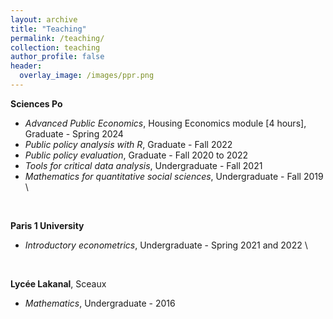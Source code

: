 ```yaml
---
layout: archive
title: "Teaching"
permalink: /teaching/
collection: teaching
author_profile: false
header:
  overlay_image: /images/ppr.png
---
```


**Sciences Po** 
* *Advanced Public Economics*, Housing Economics module [4 hours], Graduate - Spring 2024 
* *Public policy analysis with R*, Graduate - Fall 2022
* *Public policy evaluation*, Graduate - Fall 2020 to 2022 
* *Tools for critical data analysis*, Undergraduate - Fall 2021
* *Mathematics for quantitative social sciences*, Undergraduate - Fall 2019 \
<br>

**Paris 1 University** 
* *Introductory econometrics*, Undergraduate - Spring 2021 and 2022 \
<br>

**Lycée Lakanal**, Sceaux 
* *Mathematics*,  Undergraduate  - 2016
<br>
